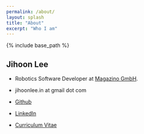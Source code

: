 ```yaml
---
permalink: /about/
layout: splash
title: "About"
excerpt: "Who I am"
---
```


{% include base_path %}

## Jihoon Lee

* Robotics Software Developer at [Magazino GmbH](https://www.magazino.eu/).

* jihoonlee.in at gmail dot com
* [Github](https://github.com/jihoonl)
* [LinkedIn](https://www.linkedin.com/in/jihoonleein/)
* [Curriculum Vitae](/assets/files/cv_latest.pdf)
